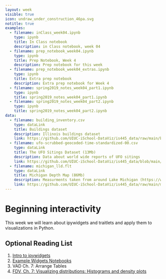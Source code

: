 ```yaml
---
layout: week
visible: true
icon: undraw_under_construction_46pa.svg
notitle: true
examples:
  - filename: inClass_week04.ipynb
    type: ipynb
    title: In Class notebook
    description: in Class notebook, week 04
  - filename: prep_notebook_week04.ipynb
    type: ipynb
    title: Prep Notebook, Week 4
    description: Prep notebook for this week
  - filename: prep_notebook_week04_extras.ipynb
    type: ipynb
    title: Extra prep notebook
    description: Extra prep notebook for Week 4
  - filename: spring2019_notes_week04_part1.ipynb
    type: ipynb
    title: spring2019_notes_week04_part1.ipynb
  - filename: spring2019_notes_week04_part2.ipynb
    type: ipynb
    title: spring2019_notes_week04_part2.ipynb
data:
  - filename: building_inventory.csv
    type: dataLink
    title: Buildings dataset
    description: Illinois buildings dataset
    link: https://github.com/UIUC-iSchool-DataViz/is445_data/raw/main/building_inventory.csv
  - filename: ufo-scrubbed-geocoded-time-standardized-00.csv
    type: dataLink
    title: The UFO Sitings Dataset (13Mb)
    description: Data about world wide reports of UFO sitings
    link: https://github.com/UIUC-iSchool-DataViz/is445_data/blob/main/ufo-scrubbed-geocoded-time-standardized-00.csv
  - filename: michigan_lld.flt
    type: dataLink
    title: Michigan Depth Map (86Mb)
    description: Measurments taken from around Lake Michigan (https://www.ngdc.noaa.gov/mgg/greatlakes/michigan.html)
    link: https://github.com/UIUC-iSchool-DataViz/is445_data/raw/main/michigan_lld.flt
---
```


# Beginning interactivity

This week we will learn about ipywidgets and traitlets and apply them to visualizations in Python.


## Optional Reading List

 1. <a href="https://ipywidgets.readthedocs.io/en/latest/examples/Widget%20Basics.html">Intro to ipywidgets</a> 
 2. <a href="https://github.com/jupyter-widgets/ipywidgets/blob/master/docs/source/examples/Index.ipynb">Example Widgets Notebooks</a> 
 3. VAD Ch. 7: Arrange Tables 
 4. <a href="https://serialmentor.com/dataviz/histograms-density-plots.html">FDV, Ch. 7: Visualizing distributions: Histograms and density plots</a>

